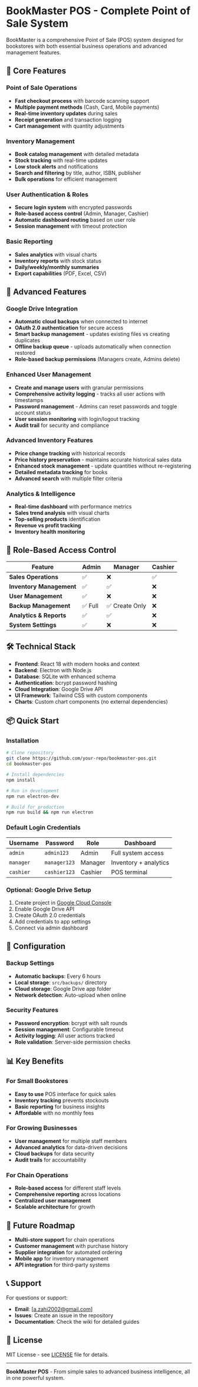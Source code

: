 # BookMaster POS - Complete Point of Sale System

BookMaster is a comprehensive Point of Sale (POS) system designed for bookstores with both essential business operations and advanced management features.

## 🏪 Core Features

### Point of Sale Operations
- **Fast checkout process** with barcode scanning support
- **Multiple payment methods** (Cash, Card, Mobile payments)
- **Real-time inventory updates** during sales
- **Receipt generation** and transaction logging
- **Cart management** with quantity adjustments

### Inventory Management
- **Book catalog management** with detailed metadata
- **Stock tracking** with real-time updates
- **Low stock alerts** and notifications
- **Search and filtering** by title, author, ISBN, publisher
- **Bulk operations** for efficient management

### User Authentication & Roles
- **Secure login system** with encrypted passwords
- **Role-based access control** (Admin, Manager, Cashier)
- **Automatic dashboard routing** based on user role
- **Session management** with timeout protection

### Basic Reporting
- **Sales analytics** with visual charts
- **Inventory reports** with stock status
- **Daily/weekly/monthly summaries**
- **Export capabilities** (PDF, Excel, CSV)

## 🚀 Advanced Features

### Google Drive Integration
- **Automatic cloud backups** when connected to internet
- **OAuth 2.0 authentication** for secure access
- **Smart backup management** - updates existing files vs creating duplicates
- **Offline backup queue** - uploads automatically when connection restored
- **Role-based backup permissions** (Managers create, Admins delete)

### Enhanced User Management
- **Create and manage users** with granular permissions
- **Comprehensive activity logging** - tracks all user actions with timestamps
- **Password management** - Admins can reset passwords and toggle account status
- **User session monitoring** with login/logout tracking
- **Audit trail** for security and compliance

### Advanced Inventory Features
- **Price change tracking** with historical records
- **Price history preservation** - maintains accurate historical sales data
- **Enhanced stock management** - update quantities without re-registering
- **Detailed metadata tracking** for books
- **Advanced search** with multiple filter criteria

### Analytics & Intelligence
- **Real-time dashboard** with performance metrics
- **Sales trend analysis** with visual charts
- **Top-selling products** identification
- **Revenue vs profit tracking**
- **Inventory health monitoring**

## 👥 Role-Based Access Control

| Feature | Admin | Manager | Cashier |
|---------|-------|---------|---------|
| **Sales Operations** | ✅ | ❌ | ✅ |
| **Inventory Management** | ✅ | ✅ | ❌ |
| **User Management** | ✅ | ❌ | ❌ |
| **Backup Management** | ✅ Full | ✅ Create Only | ❌ |
| **Analytics & Reports** | ✅ | ✅ | ❌ |
| **System Settings** | ✅ | ❌ | ❌ |

## 🛠️ Technical Stack

- **Frontend**: React 18 with modern hooks and context
- **Backend**: Electron with Node.js
- **Database**: SQLite with enhanced schema
- **Authentication**: bcrypt password hashing
- **Cloud Integration**: Google Drive API
- **UI Framework**: Tailwind CSS with custom components
- **Charts**: Custom chart components (no external dependencies)

## 📦 Quick Start

### Installation
```bash
# Clone repository
git clone https://github.com/your-repo/bookmaster-pos.git
cd bookmaster-pos

# Install dependencies
npm install

# Run in development
npm run electron-dev

# Build for production
npm run build && npm run electron
```

### Default Login Credentials
| Username | Password | Role | Dashboard |
|----------|----------|------|-----------|
| `admin` | `admin123` | Admin | Full system access |
| `manager` | `manager123` | Manager | Inventory + analytics |
| `cashier` | `cashier123` | Cashier | POS terminal |

### Optional: Google Drive Setup
1. Create project in [Google Cloud Console](https://console.cloud.google.com/)
2. Enable Google Drive API
3. Create OAuth 2.0 credentials
4. Add credentials to app settings
5. Connect via admin dashboard

## 🔧 Configuration

### Backup Settings
- **Automatic backups**: Every 6 hours
- **Local storage**: `src/backups/` directory
- **Cloud storage**: Google Drive app folder
- **Network detection**: Auto-upload when online

### Security Features
- **Password encryption**: bcrypt with salt rounds
- **Session management**: Configurable timeout
- **Activity logging**: All user actions tracked
- **Role validation**: Server-side permission checks

## 📊 Key Benefits

### For Small Bookstores
- **Easy to use** POS interface for quick sales
- **Inventory tracking** prevents stockouts
- **Basic reporting** for business insights
- **Affordable** with no monthly fees

### For Growing Businesses
- **User management** for multiple staff members
- **Advanced analytics** for data-driven decisions
- **Cloud backups** for data security
- **Audit trails** for accountability

### For Chain Operations
- **Role-based access** for different staff levels
- **Comprehensive reporting** across locations
- **Centralized user management**
- **Scalable architecture** for growth

## 🚀 Future Roadmap

- **Multi-store support** for chain operations
- **Customer management** with purchase history
- **Supplier integration** for automated ordering
- **Mobile app** for inventory management
- **API integration** for third-party systems

## 📞 Support

For questions or support:
- **Email**: [a.zahi2002@gmail.com]
- **Issues**: Create an issue in the repository
- **Documentation**: Check the wiki for detailed guides

## 📄 License

MIT License - see [LICENSE](LICENSE) file for details.

---

**BookMaster POS** - From simple sales to advanced business intelligence, all in one powerful system.